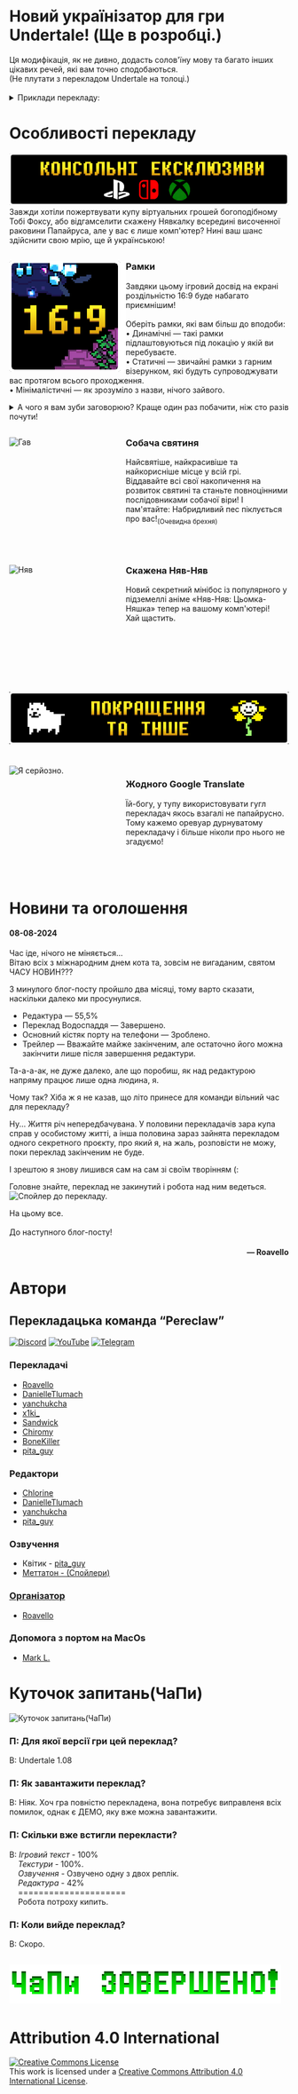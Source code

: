 <h1>Новий українізатор для гри Undertale! (Ще в розробці.)</h1>
Ця модифікація, як не дивно, додасть солов'їну мову та багато інших цікавих речей, які вам точно сподобаються.<br>(Не плутати з перекладом Undertale на толоці.)
<br>

<br>
<details>
    <summary>Приклади перекладу:</summary>
    <img width="75%" alt="Логотип" title="Логотип" src="assets/images/examples/title.png">
    <img width="75%" alt="Заставка" title="Заставка" src="assets/images/examples/intro.png">
    <img width="75%" alt="Набір ім'я" title="Набір ім'я" src="assets/images/examples/naming.gif">
    <img width="75%" alt="Збереження" title="Збереження" src="assets/images/examples/save.png">
    <img width="75%" alt="Манекен. Стоїть." title="Манекен. Стоїть." src="assets/images/examples/dummy.png">
    <img width="75%" alt="ЛІНИВА СРАКА!!!" title="ЛІНИВА СРАКА!!!" src="assets/images/examples/lazyass.gif">
    <img width="75%" alt="Важлива річ" title="Важлива річ" src="assets/images/examples/importantthing.png">
    <img width="75%" alt="Затишно" title="Затишно" src="assets/images/examples/snowdin.gif">    
    <img width="75%" alt="Я теж приятелю." title="Я теж приятелю." src="assets/images/examples/bench.png">
    <img width="75%" alt="Сподіваюся, мені ніхто не завадить його забрати." title="Сподіваюся, мені ніхто не завадить його забрати." src="assets/images/examples/legend.png">
    <img width="75%" alt="Вітаємо у Жаркраї!" title="Вітаємо у Жаркраї!" src="assets/images/examples/welcome.gif">
    <img width="75%" alt="Звісно хочу." title="Звісно хочу." src="assets/images/examples/hotanimals.gif">
</details>

<h1>Особливості перекладу</h1>

<img alt="Консольні ексклюзиви. (Але без Xbox One.)" title="Консольні ексклюзиви. (Але без Xbox One.)" src="assets/images/readme/ConsoleExs.png">
Завжди хотіли пожертвувати купу віртуальних грошей богоподібному Тобі Фоксу, або відгамселити скажену Нявкалку всередині височенної раковини Папайруса, але у вас є лише комп'ютер? Нині ваш шанс здійснити свою мрію, ще й українською!

<h2></h2>

<img alt="Зустрічайте... Рамки!!!" title="Зустрічайте... рамки!!!" src="assets/images/readme/BordersIconBorders.png" align="left" height=200px width=210px>
<h3>Рамки</h3>

Завдяки цьому ігровий досвід на екрані роздільністю 16:9 буде набагато приємнішим!
<br>
<br>
Оберіть рамки, які вам більш до вподоби:
<br>
• Динамічні — такі рамки підлаштовуються під локацію у якій ви перебуваєте.
<br>
• Статичні — звичайні рамки з гарним візерунком, які будуть супроводжувати вас протягом всього проходження.
<br>
• Мінімалістичні — як зрозуміло з назви, нічого зайвого.
<details>
    <summary>А чого я вам зуби заговорюю? Краще один раз побачити, ніж сто разів почути!</summary>
    <img alt="Демонстрація рамок" title="Демонстрація рамок" src="assets/images/readme/InGameBorders.gif">
</details>

<h2 CLEAR="left"></h2>

<img alt="Гав" title="Гав" src="assets/images/readme/BordersIconDogShrine.gif" align="left" height=200px width=210px>

<h3>Собача святиня</h3>
Найсвятіше, найкрасивіше та найкорисніше місце у всій грі.
<br>
Віддавайте всі свої накопичення на розвиток святині та станьте повноцінними послідовниками собачої віри!
І пам'ятайте: Набридливий пес піклується про вас!<sub>(Очевидна брехня)</sub>


<br CLEAR="left"> 
<h2></h2>

<img alt="Няв" title="Няв" src="assets/images/readme/BordersIconMEWMEW.gif" align="left" height=200px width=210px>

<h3>Скажена Няв-Няв</h3>
Новий секретний мінібос із популярного у підземеллі аніме «Няв-Няв: Цьомка-Няшка» тепер на вашому комп'ютері!
<br>
Хай щастить.

<br CLEAR="left"> 
<h2></h2>

<h2><img alt="Всіляке" title="Всіляке" src="assets/images/readme/OtherFeatures.gif"></h2>

<br CLEAR="left"> 

<img alt="Я серйозно." title="Я серйозно." src="assets/images/readme/BordersIconGoogle.png" align="left" height=200px width=210px>

<h3>Жодного Google Translate</h3>
Їй-богу, у тупу використовувати гугл перекладач якось взагалі не папайрусно.
<br>
Тому кажемо оревуар дурнуватому перекладачу і більше ніколи про нього не згадуємо! 
<br CLEAR="left">


<h1>Новини та оголошення</h1>
<h4>08-08-2024</h4>
Час іде, нічого не міняється...
<br>
Вітаю всіх з міжнародним днем кота та, зовсім не вигаданим, святом ЧАСУ НОВИН???

З минулого блог-посту пройшло два місяці, тому варто сказати, наскільки далеко ми просунулися.

- Редактура — 55,5%
- Переклад Водоспаддя — Завершено.
- Основний кістяк порту на телефони — Зроблено.
- Трейлер — Вважайте майже закінченим, але остаточно його можна закінчити лише після завершення редактури.

Та-а-а-ак, не дуже далеко, але що поробиш, як над редактурою напряму працює лише одна людина, я.

Чому так? Хіба ж я не казав, що літо принесе для команди вільний час для перекладу?

Ну... Життя річ непередбачувана.
У половини перекладачів зара купа справ у особистому житті, а інша половина зараз зайнята перекладом одного секретного проєкту, про який я, на жаль, розповісти не можу, поки переклад закінченим не буде.

І зрештою я знову лишився сам на сам зі своїм творінням (:

Головне знайте, переклад не закинутий і робота над ним ведеться.
<br>
<img alt="Спойлер до перекладу." title="Спойлер до перекладу." src="https://file.garden/ZIG8lu5Osyb00wd1/blogspoiler.png">

На цьому все.
<br>
<br>До наступного блог-посту!
<h4><p align="right">— Roavello<h4>
<h1>Автори</h1>
<h2>Перекладацька команда “Pereclaw”</h2>
    <p>
        <a href="https://discord.gg/uBMDfeMDJ3"><img alt="Discord" src="https://img.shields.io/discord/975491034823917658?label=Discord&logo=discord&style=social"></a>
        <a href="https://www.youtube.com/@pereclaw"><img alt="YouTube" src="https://img.shields.io/youtube/channel/subscribers/UCNG4f8zRUFxw1JvtQV8oh_w?label=Pereclaw&style=social"></a>
        <a href="https://t.me/pereclawteam"><img alt="Telegram" src="https://img.shields.io/static/v1?link=https://t.me/pereclawteam&label=Pereclaw&style=social&logo=telegram&message=локалізація ігор"></a>
<h3>Перекладачі</h3>
<ol>
    <li type="disc"><a href="https://github.com/Roavello">Roavello</a><br>
    <li type="disc"><a href="https://github.com/DanielleTlumach">DanielleTlumach</a><br>
    <li type="disc"><a href="https://github.com/yanchukcha">yanchukcha</a><br>
    <li type="disc"><a href="https://discord.com/users/1004070402840084590">x1ki_</a><br>
    <li type="disc"><a href="https://discord.com/users/246731296435470337">Sandwick</a><br>
    <li type="disc"><a href="https://discord.com/users/509078768288137236">Chiromy</a><br>
    <li type="disc"><a href="https://discord.com/users/493110908424421377">BoneKiller</a><br>
    <li type="disc"><a href="https://discord.com/users/529280743705149452">pita_guy</a><br>
</ol>
<h3>Редактори</h3>
<ol>
    <li type="disc"><a href="https://discord.com/users/1003288266587521094">Chlorine</a><br>
    <li type="disc"><a href="https://github.com/DanielleTlumach">DanielleTlumach</a><br>
    <li type="disc"><a href="https://github.com/yanchukcha">yanchukcha</a><br>
    <li type="disc"><a href="https://discord.com/users/529280743705149452">pita_guy</a><br>
</ol>
<h3>Озвучення</h3>
<ol>
    <li type="disc">Квітик - <a href="https://discord.com/users/529280743705149452">pita_guy<br>
    <li type="disc">Меттатон - (Спойлери)<br>
</ol>
<h3>Організатор</h3>
<ol>
    <li type="disc"><a href="https://github.com/Roavello">Roavello</a><br>
</ol>
<h3>Допомога з портом на MacOs</h3>
<ol>
    <li type="disc"><a href="https://github.com/marklangerhacker">Mark L.</a><br>
</ol>
<h1>Куточок запитань(ЧаПи)</h1>

<img alt="Куточок запитань(ЧаПи)" title="Куточок запитань(ЧаПи)((Треба перемалювати, хе-хе))" src="assets/images/faq/CHaPy.gif">

<h3>П: Для якої версії гри цей переклад?</h3>

В: Undertale 1.08
    
<h3>П: Як завантажити переклад?</h3>

В: Ніяк. Хоч гра повністю перекладена, вона потребує виправленя всіх помилок, однак є ДЕМО, яку вже можна завантажити.

<h3>П: Скільки вже встигли перекласти?</h3>

В: _Ігровий текст_ - 100%
<br>
    _Текстури_ - 100%.
<br>
    _Озвучення_ - Озвучено одну з двох реплік.
<br>
    _Редактура_ - 42%
<br>
    =====================
<br>
    Робота потроху кипить.
<br>

<h3>П: Коли вийде переклад?</h3>

В: Скоро.

<h2><img alt="Га? Вже?" title="Га? Вже?" src="assets/images/faq/ChaPyEND.png"></h2>

<h1>Attribution 4.0 International</h1>

<a rel="license" href="http://creativecommons.org/licenses/by/4.0/">
<img alt="Creative Commons License" style="border-width:0" src="https://i.creativecommons.org/l/by/4.0/88x31.png" />
</a>
<br />
This work is licensed under a <a rel="license" href="http://creativecommons.org/licenses/by/4.0/">Creative Commons Attribution 4.0 International License</a>.